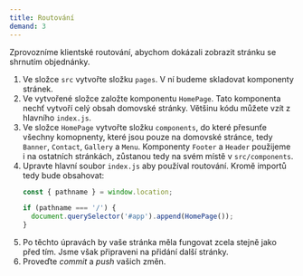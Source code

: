 ```yaml
---
title: Routování
demand: 3
---
```


Zprovozníme klientské routování, abychom dokázali zobrazit stránku se shrnutím objednánky.

1. Ve složce `src` vytvořte složku `pages`. V ní budeme skladovat komponenty stránek.
1. Ve vytvořené složce založte komponentu `HomePage`. Tato komponenta nechť vytvoří celý obsah domovské stránky. Většinu kódu můžete vzít z hlavního `index.js`. 
1. Ve složce `HomePage` vytvořte složku `components`, do které přesunťe všechny komopnenty, které jsou pouze na domovské stránce, tedy `Banner`, `Contact`, `Gallery` a `Menu`. Komponenty `Footer` a `Header` použijeme i na ostatních stránkách, zůstanou tedy na svém místě v `src/components`. 
1. Upravte hlavní soubor `index.js` aby používal routování. Kromě importů tedy bude obsahovat:
   ```js
   const { pathname } = window.location;

   if (pathname === '/') {
     document.querySelector('#app').append(HomePage());
   }
   ```
1. Po těchto úpravách by vaše stránka měla fungovat zcela stejně jako před tím. Jsme však připraveni na přidání další stránky.
1. Proveďte *commit* a *push* vašich změn.
